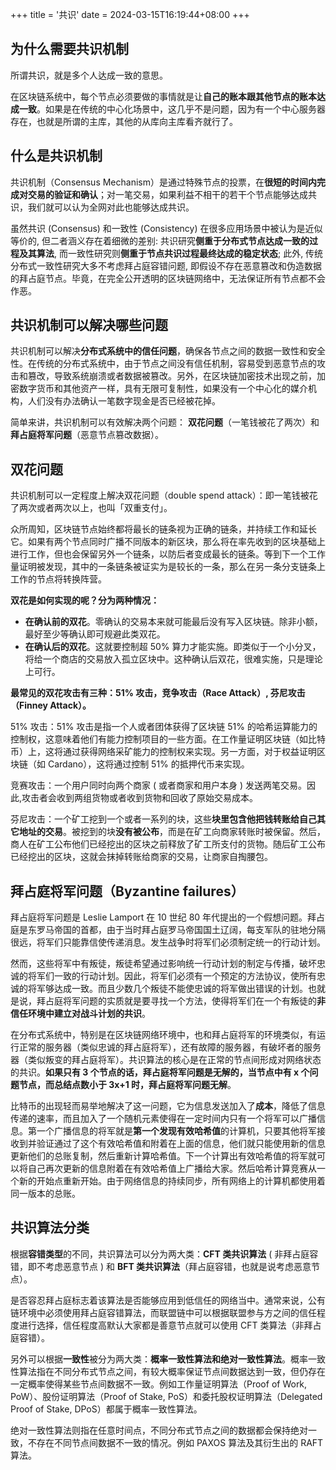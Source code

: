 +++
title = '共识'
date = 2024-03-15T16:19:44+08:00
+++

## 为什么需要共识机制

所谓共识，就是多个人达成一致的意思。

在区块链系统中，每个节点必须要做的事情就是让**自己的账本跟其他节点的账本达成一致**。如果是在传统的中心化场景中，这几乎不是问题，因为有一个中心服务器存在，也就是所谓的主库，其他的从库向主库看齐就行了。

## 什么是共识机制

共识机制（Consensus Mechanism）是通过特殊节点的投票，在**很短的时间内完成对交易的验证和确认**；对一笔交易，如果利益不相干的若干个节点能够达成共识，我们就可以认为全网对此也能够达成共识。

虽然共识 (Consensus) 和一致性 (Consistency) 在很多应用场景中被认为是近似等价的, 但二者涵义存在着细微的差别: 共识研究**侧重于分布式节点达成一致的过程及其算法**, 而一致性研究则**侧重于节点共识过程最终达成的稳定状态**; 此外, 传统分布式一致性研究大多不考虑拜占庭容错问题, 即假设不存在恶意篡改和伪造数据的拜占庭节点。毕竟，在完全公开透明的区块链网络中，无法保证所有节点都不会作恶。

## 共识机制可以解决哪些问题

共识机制可以解决**分布式系统中的信任问题**，确保各节点之间的数据一致性和安全性。在传统的分布式系统中，由于节点之间没有信任机制，容易受到恶意节点的攻击和篡改，导致系统崩溃或者数据被篡改。另外，在区块链加密技术出现之前，加密数字货币和其他资产一样，具有无限可复制性，如果没有一个中心化的媒介机构，人们没有办法确认一笔数字现金是否已经被花掉。

简单来讲，共识机制可以有效解决两个问题： **双花问题**（一笔钱被花了两次）和**拜占庭将军问题**（恶意节点篡改数据）。

## 双花问题

共识机制可以一定程度上解决双花问题（double spend attack）：即一笔钱被花了两次或者两次以上，也叫「双重支付」。

众所周知，区块链节点始终都将最长的链条视为正确的链条，并持续工作和延长它。如果有两个节点同时广播不同版本的新区块，那么将在率先收到的区块基础上进行工作，但也会保留另外一个链条，以防后者变成最长的链条。等到下一个工作量证明被发现，其中的一条链条被证实为是较长的一条，那么在另一条分支链条上工作的节点将转换阵营。

**双花是如何实现的呢？分为两种情况：**

+ **在确认前的双花**。零确认的交易本来就可能最后没有写入区块链。除非小额，最好至少等确认即可规避此类双花。
+ **在确认后的双花**。这就要控制超 50% 算力才能实施。即类似于一个小分叉，将给一个商店的交易放入孤立区块中。这种确认后双花，很难实施，只是理论上可行。

**最常见的双花攻击有三种：51% 攻击，竞争攻击（Race Attack）, 芬尼攻击（Finney Attack）。**

51% 攻击：51% 攻击是指一个人或者团体获得了区块链 51% 的哈希运算能力的控制权，这意味着他们有能力控制项目的一些方面。在工作量证明区块链（如比特币）上，这将通过获得网络采矿能力的控制权来实现。另一方面，对于权益证明区块链（如 Cardano），这将通过控制 51% 的抵押代币来实现。

竞赛攻击：一个用户同时向两个商家 ( 或者商家和用户本身 ) 发送两笔交易。因此,攻击者会收到两组货物或者收到货物和回收了原始交易成本。

芬尼攻击：一个矿工挖到一个或者一系列的块，这些**块里包含他把钱转账给自己其它地址的交易**。被挖到的块**没有被公布**，而是在矿工向商家转账时被保留。然后，商人在矿工公布他们已经挖出的区块之前释放了矿工所支付的货物。随后矿工公布已经挖出的区块，这就会抹掉转账给商家的交易，让商家自掏腰包。

## 拜占庭将军问题（Byzantine failures）

拜占庭将军问题是 Leslie Lamport 在 10 世纪 80 年代提出的一个假想问题。拜占庭是东罗马帝国的首都，由于当时拜占庭罗马帝国国土辽阔，每支军队的驻地分隔很远，将军们只能靠信使传递消息。发生战争时将军们必须制定统一的行动计划。

然而，这些将军中有叛徒，叛徒希望通过影响统一行动计划的制定与传播，破坏忠诚的将军们一致的行动计划。因此，将军们必须有一个预定的方法协议，使所有忠诚的将军够达成一致。而且少数几个叛徒不能使忠诚的将军做出错误的计划。也就是说，拜占庭将军问题的实质就是要寻找一个方法，使得将军们在一个有叛徒的**非信任环境中建立对战斗计划的共识**。

在分布式系统中，特别是在区块链网络环境中，也和拜占庭将军的环境类似，有运行正常的服务器（类似忠诚的拜占庭将军），还有故障的服务器，有破坏者的服务器（类似叛变的拜占庭将军）。共识算法的核心是在正常的节点间形成对网络状态的共识。**如果只有 3 个节点的话，拜占庭将军问题是无解的，当节点中有 x 个问题节点，而总结点数小于 3x+1 时，拜占庭将军问题无解**。

比特币的出现轻而易举地解决了这一问题，它为信息发送加入了**成本**，降低了信息传递的速率，而且加入了一个随机元素使得在一定时间内只有一个将军可以广播信息。第一个广播信息的将军就是**第一个发现有效哈希值**的计算机，只要其他将军接收到并验证通过了这个有效哈希值和附着在上面的信息，他们就只能使用新的信息更新他们的总账复制，然后重新计算哈希值。下一个计算出有效哈希值的将军就可以将自己再次更新的信息附着在有效哈希值上广播给大家。然后哈希计算竞赛从一个新的开始点重新开始。由于网络信息的持续同步，所有网络上的计算机都使用着同一版本的总账。



## 共识算法分类

根据**容错类型**的不同，共识算法可以分为两大类：**CFT 类共识算法** ( 非拜占庭容错，即不考虑恶意节点 ) 和 **BFT 类共识算法**（拜占庭容错，也就是说考虑恶意节点）。

是否容忍拜占庭标志着该算法是否能够应用到低信任的网络当中。通常来说，公有链环境中必须使用拜占庭容错算法，而联盟链中可以根据联盟参与方之间的信任程度进行选择，信任程度高默认大家都是善意节点就可以使用 CFT 类算法（非拜占庭容错）。

另外可以根据**一致性**被分为两大类：**概率一致性算法和绝对一致性算法**。概率一致性算法指在不同分布式节点之间，有较大概率保证节点间数据达到一致，但仍存在一定概率使得某些节点间数据不一致。例如工作量证明算法（Proof of Work, PoW）、股份证明算法（Proof of Stake, PoS）和委托股权证明算法（Delegated Proof of Stake, DPoS）都属于概率一致性算法。

绝对一致性算法则指在任意时间点，不同分布式节点之间的数据都会保持绝对一致，不存在不同节点间数据不一致的情况。例如 PAXOS 算法及其衍生出的 RAFT 算法。
